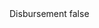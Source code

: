 <?xml version="1.0" encoding="UTF-8"?>
<CustomMetadata xmlns="http://soap.sforce.com/2006/04/metadata">
    <label>Disbursement</label>
    <protected>false</protected>
</CustomMetadata>
